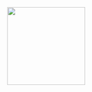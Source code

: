 <div>
<a href="https://github.com/Gabrieltg7">
<img height="180em" src="https://github-readme-stats.vercel.app/api?username=Gabrieltg7&show_icons=true&theme=tokyonight&include_all_commits=true&count_private=true"/>
</div>
